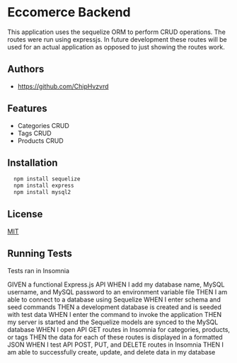 # Eccomerce Backend

This application uses the sequelize ORM to perform CRUD operations.
The routes were run using expressjs. In future development these routes will be used for an actual application
as opposed to just showing the routes work.


## Authors

- https://github.com/ChipHvzvrd


## Features

- Categories CRUD
- Tags CRUD
- Products CRUD


## Installation

```bash
  npm install sequelize
  npm install express
  npm install mysql2
```
    
## License

[MIT](https://choosealicense.com/licenses/mit/)


## Running Tests

Tests ran in Insomnia




GIVEN a functional Express.js API
WHEN I add my database name, MySQL username, and MySQL password to an environment variable file
THEN I am able to connect to a database using Sequelize
WHEN I enter schema and seed commands
THEN a development database is created and is seeded with test data
WHEN I enter the command to invoke the application
THEN my server is started and the Sequelize models are synced to the MySQL database
WHEN I open API GET routes in Insomnia for categories, products, or tags
THEN the data for each of these routes is displayed in a formatted JSON
WHEN I test API POST, PUT, and DELETE routes in Insomnia
THEN I am able to successfully create, update, and delete data in my database
